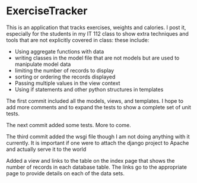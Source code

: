 # ExerciseTracker
<p>This is an application that tracks exercises, weights and calories. I post it, especially for the students in my IT 112 class to show 
extra techniques and tools that are not explicitly covered in class: these include:</p>
<ul>
<li>Using aggregate functions with data</li>
<li>writing classes in the model file that are not models but are used to manipulate model data</li>
<li>limiting the number of records to display</li>
<li>sorting or ordering the records displayed</li>
<li>Passing multiple values in the view context</li>
<li>Using if statements and other python structures in templates</li>
</ul>
<p>The first commit included all the models, views, and templates. I hope to add more comments and to expand the tests to show a complete set of 
unit tests.</p>
<p>The next commit added some tests. More to come.</p>
<p>The third commit added the wsgi file though I am not doing anything with it currently. It is important if one were to attach the django project to Apache and actually serve it to the world</p>
<p>Added a view and links to the table on the index page that shows the number of records in each database table. The links go to the appropriate page to provide details on each of the data sets. </p>